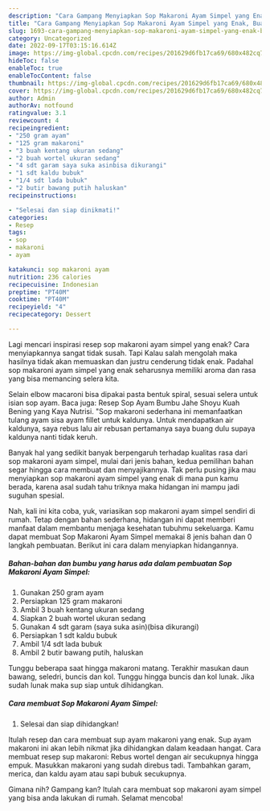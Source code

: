 ```yaml
---
description: "Cara Gampang Menyiapkan Sop Makaroni Ayam Simpel yang Enak, Buat Buka Puasa Lezat"
title: "Cara Gampang Menyiapkan Sop Makaroni Ayam Simpel yang Enak, Buat Buka Puasa Lezat"
slug: 1693-cara-gampang-menyiapkan-sop-makaroni-ayam-simpel-yang-enak-buat-buka-puasa-lezat
category: Uncategorized
date: 2022-09-17T03:15:16.614Z
image: https://img-global.cpcdn.com/recipes/201629d6fb17ca69/680x482cq70/sop-makaroni-ayam-simpel-foto-resep-utama.jpg
hideToc: false
enableToc: true
enableTocContent: false
thumbnail: https://img-global.cpcdn.com/recipes/201629d6fb17ca69/680x482cq70/sop-makaroni-ayam-simpel-foto-resep-utama.jpg
cover: https://img-global.cpcdn.com/recipes/201629d6fb17ca69/680x482cq70/sop-makaroni-ayam-simpel-foto-resep-utama.jpg
author: Admin
authorAv: notfound
ratingvalue: 3.1
reviewcount: 4
recipeingredient:
- "250 gram ayam"
- "125 gram makaroni"
- "3 buah kentang ukuran sedang"
- "2 buah wortel ukuran sedang"
- "4 sdt garam saya suka asinbisa dikurangi"
- "1 sdt kaldu bubuk"
- "1/4 sdt lada bubuk"
- "2 butir bawang putih haluskan"
recipeinstructions:

- "Selesai dan siap dinikmati!"
categories:
- Resep
tags:
- sop
- makaroni
- ayam

katakunci: sop makaroni ayam 
nutrition: 236 calories
recipecuisine: Indonesian
preptime: "PT40M"
cooktime: "PT40M"
recipeyield: "4"
recipecategory: Dessert

---
```



Lagi mencari inspirasi resep sop makaroni ayam simpel yang enak? Cara menyiapkannya sangat tidak susah. Tapi Kalau salah mengolah maka hasilnya tidak akan memuaskan dan justru cenderung tidak enak. Padahal sop makaroni ayam simpel yang enak seharusnya memiliki aroma dan rasa yang bisa memancing selera kita.


Selain elbow macaroni bisa dipakai pasta bentuk spiral, sesuai selera untuk isian sop ayam. Baca juga: Resep Sop Ayam Bumbu Jahe Shoyu Kuah Bening yang Kaya Nutrisi. &#34;Sop makaroni sederhana ini memanfaatkan tulang ayam sisa ayam fillet untuk kaldunya. Untuk mendapatkan air kaldunya, saya rebus lalu air rebusan pertamanya saya buang dulu supaya kaldunya nanti tidak keruh.

Banyak hal yang sedikit banyak berpengaruh terhadap kualitas rasa dari sop makaroni ayam simpel, mulai dari jenis bahan, kedua pemilihan bahan segar hingga cara membuat dan menyajikannya. Tak perlu pusing jika mau menyiapkan sop makaroni ayam simpel yang enak di mana pun kamu berada, karena asal sudah tahu triknya maka hidangan ini mampu jadi suguhan spesial.


Nah, kali ini kita coba, yuk, variasikan sop makaroni ayam simpel sendiri di rumah. Tetap dengan bahan sederhana, hidangan ini dapat memberi manfaat dalam membantu menjaga kesehatan tubuhmu sekeluarga. Kamu dapat membuat Sop Makaroni Ayam Simpel memakai 8 jenis bahan dan 0 langkah pembuatan. Berikut ini cara dalam menyiapkan hidangannya.

<!--inarticleads1-->

##### Bahan-bahan dan bumbu yang harus ada dalam pembuatan Sop Makaroni Ayam Simpel:

1. Gunakan 250 gram ayam
1. Persiapkan 125 gram makaroni
1. Ambil 3 buah kentang ukuran sedang
1. Siapkan 2 buah wortel ukuran sedang
1. Gunakan 4 sdt garam (saya suka asin)(bisa dikurangi)
1. Persiapkan 1 sdt kaldu bubuk
1. Ambil 1/4 sdt lada bubuk
1. Ambil 2 butir bawang putih, haluskan


Tunggu beberapa saat hingga makaroni matang. Terakhir masukan daun bawang, seledri, buncis dan kol. Tunggu hingga buncis dan kol lunak. Jika sudah lunak maka sup siap untuk dihidangkan. 

<!--inarticleads2-->

##### Cara membuat Sop Makaroni Ayam Simpel:


1. Selesai dan siap dihidangkan!

Itulah resep dan cara membuat sup ayam makaroni yang enak. Sup ayam makaroni ini akan lebih nikmat jika dihidangkan dalam keadaan hangat. Cara membuat resep sup makaroni: Rebus wortel dengan air secukupnya hingga empuk. Masukkan makaroni yang sudah direbus tadi. Tambahkan garam, merica, dan kaldu ayam atau sapi bubuk secukupnya. 

Gimana nih? Gampang kan? Itulah cara membuat sop makaroni ayam simpel yang bisa anda lakukan di rumah. Selamat mencoba!
